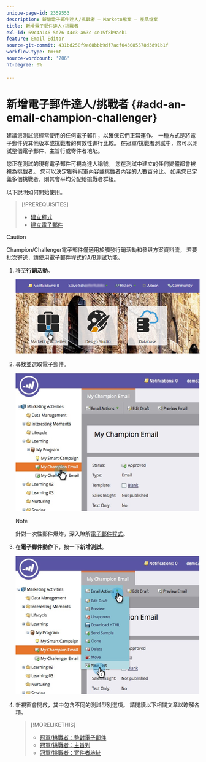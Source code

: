 ```yaml
---
unique-page-id: 2359553
description: 新增電子郵件達人/挑戰者 — Marketo檔案 — 產品檔案
title: 新增電子郵件達人/挑戰者
exl-id: 69c4a146-5d76-44c3-a63c-4e15f8b9aeb1
feature: Email Editor
source-git-commit: 431bd258f9a68bbb9df7acf043085578d3d91b1f
workflow-type: tm+mt
source-wordcount: '206'
ht-degree: 0%

---
```


# 新增電子郵件達人/挑戰者 {#add-an-email-champion-challenger}

建議您測試您經常使用的任何電子郵件，以確保它們正常運作。 一種方式是將電子郵件與其他版本或挑戰者的有效性進行比較。 在冠軍/挑戰者測試中，您可以測試整個電子郵件、主旨行或寄件者地址。

您正在測試的現有電子郵件可視為達人稱號。 您在測試中建立的任何變體都會被視為挑戰者。 您可以決定獲得冠軍內容或挑戰者內容的人數百分比。 如果您已定義多個挑戰者，則其會平均分配給挑戰者群組。

以下說明如何開始使用。

>[!PREREQUISITES]
>
>* [建立程式](/help/marketo/product-docs/core-marketo-concepts/programs/creating-programs/create-a-program.md)
>* [建立電子郵件](/help/marketo/product-docs/email-marketing/general/creating-an-email/create-an-email.md)

>[!CAUTION]
>
>Champion/Challenger電子郵件僅適用於觸發行銷活動和參與方案資料流。 若要批次寄送，請使用電子郵件程式的[A/B測試功能](/help/marketo/product-docs/email-marketing/email-programs/email-program-actions/email-test-a-b-test/add-an-a-b-test.md)。

1. 移至&#x200B;**行銷活動**。

   ![](assets/login-marketing-activities.png)

1. 尋找並選取電子郵件。

   ![](assets/champion1.jpg)

   >[!NOTE]
   >
   >針對一次性郵件爆炸，深入瞭解[電子郵件程式](/help/marketo/product-docs/email-marketing/email-programs/creating-an-email-program/create-an-email-program.md)。

1. 在&#x200B;**電子郵件動作**&#x200B;下，按一下&#x200B;**新增測試**。

   ![](assets/chmapion2.jpg)

1. 新視窗會開啟，其中包含不同的測試型別選項。 請閱讀以下相關文章以瞭解各項。

   >[!MORELIKETHIS]
   >
   >* [冠軍/挑戰者：整封電子郵件](/help/marketo/product-docs/email-marketing/general/functions-in-the-editor/email-tests-champion-challenger/champion-challenger-whole-emails.md)
   >* [冠軍/挑戰者：主旨列](/help/marketo/product-docs/email-marketing/general/functions-in-the-editor/email-tests-champion-challenger/champion-challenger-subject-line.md)
   >* [冠軍/挑戰者：寄件者地址](/help/marketo/product-docs/email-marketing/general/functions-in-the-editor/email-tests-champion-challenger/champion-challenger-from-address.md)
